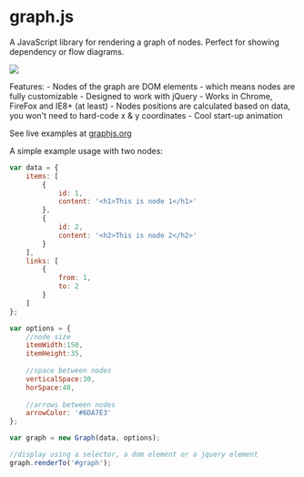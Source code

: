 graph.js
=======

A JavaScript library for rendering a graph of nodes. Perfect for showing dependency or flow diagrams.
<p>
<img src="http://graphjs.org/screens/example2.png" />
</p>
Features:
- Nodes of the graph are DOM elements - which means nodes are fully customizable
- Designed to work with jQuery
- Works in Chrome, FireFox and IE8+ (at least)
- Nodes positions are calculated based on data, you won't need to hard-code x & y coordinates
- Cool start-up animation

See live examples at <a href="graphjs.org">graphjs.org</a>

A simple example usage with two nodes:
`````javascript
var data = {
	items: [
		{
			id: 1,
			content: '<h1>This is node 1</h1>'
		},
		{
			id: 2,
			content: '<h2>This is node 2</h2>'
		}
	],
	links: [
		{
			from: 1,
			to: 2
		}
	]
};

var options = {
	//node size
	itemWidth:150,
	itemHeight:35,
	
	//space between nodes
	verticalSpace:30,
	horSpace:40,
	
	//arrows between nodes
	arrowColor: '#6DA7E3'
};

var graph = new Graph(data, options);

//display using a selector, a dom element or a jquery element
graph.renderTo('#graph'); 
`````
